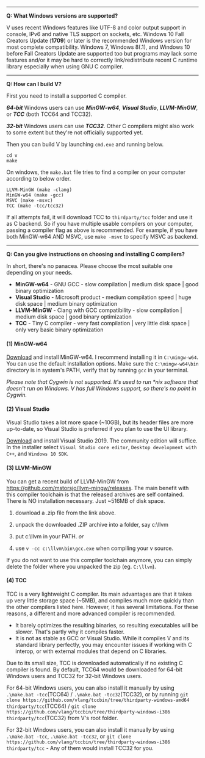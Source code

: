 ***

**Q: What Windows versions are supported?**

V uses recent Windows features like UTF-8 and color output support in console, IPv6 and native TLS support on sockets, etc. Windows 10 Fall Creators Update (**1709**) or later is the recommended Windows version for most complete compatibility. Windows 7, Windows 8(.1), and Windows 10 before Fall Creators Update are supported too but programs may lack some features and/or it may be hard to correctly link/redistribute recent C runtime library especially when using GNU C compiler.

***

**Q: How can I build V?**

First you need to install a supported C compiler.

**_64-bit_** Windows users can use **_MinGW-w64_**, **_Visual Studio_**, **_LLVM-MinGW_**, or **_TCC_** (both TCC64 and TCC32). 

**_32-bit_** Windows users can use **_TCC32_**. Other C compilers might also work to some extent but they're not officially supported yet.

Then you can build V by launching `cmd.exe` and running below.

```
cd v
make
```

On windows, the `make.bat` file tries to find a compiler on your computer according to below order. 
```
LLVM-MinGW (make -clang)
MinGW-w64 (make -gcc)
MSVC (make -msvc)
TCC (make -tcc/tcc32)
```
If all attempts fail, it will download TCC to `thirdparty/tcc` folder and use it as C backend. So if you have multiple usable compilers on your computer, passing a compiler flag as above is recommended. For example, if you have both MinGW-w64 AND MSVC, use `make -msvc` to specify MSVC as backend. 

***

**Q: Can you give instructions on choosing and installing C compilers?**

In short, there's no panacea. Please choose the most suitable one depending on your needs. 

* **MinGW-w64** - GNU GCC - slow compilation | medium disk space | good binary optimization
* **Visual Studio** - Microsoft product - medium compilation speed | huge disk space | medium binary optimization
* **LLVM-MinGW** - Clang with GCC compatibility - slow compilation | medium disk space | good binary optimization
* **TCC** - Tiny C compiler - very fast compilation | very little disk space | only very basic binary optimization

#### (1) MinGW-w64

[Download](https://github.com/vlang/v/releases/download/v0.1.10/mingw-w64-install.exe) and install MinGW-w64. I recommend installing it in `C:\mingw-w64`. You can use the default installation options. Make sure the `C:\mingw-w64\bin` directory is in system's PATH, verify that by running `gcc` in your terminal.

_Please note that Cygwin is not supported. It's used to run *nix software that doesn't run on Windows. V has full Windows support, so there's no point in Cygwin._

#### (2) Visual Studio

Visual Studio takes a lot more space (~10GB), but its header files are more up-to-date, so Visual Studio is preferred if you plan to use the UI library.

[Download](https://visualstudio.microsoft.com/vs/) and install Visual Studio 2019. The community edition will suffice. In the installer select `Visual Studio core editor`, `Desktop development with C++`, and `Windows 10 SDK`.

#### (3) LLVM-MinGW

You can get a recent build of LLVM-MinGW from https://github.com/mstorsjo/llvm-mingw/releases. The main benefit with this compiler toolchain is that the released archives are self contained. There is NO installation necessary. Just ~516MB of disk space.

1) download a .zip file from the link above.

2) unpack the downloaded .ZIP archive into a folder, say c:\llvm

3) put c:\llvm in your PATH.
*or*
3) use `v -cc c:\llvm\bin\gcc.exe` when compiling your v source.

If you do not want to use this compiler toolchain anymore, you can simply delete the folder where you unpacked the zip (eg. `C:\llvm`).

#### (4) TCC

TCC is a very lightweight C compiler. Its main advantages are that it takes up very little storage space (~5MB), and compiles much more quickly than the other compilers listed here. However, it has several limitations. For these reasons, a different and more advanced compiler is recommended.
 - It barely optimizes the resulting binaries, so resulting executables will be slower. That's partly why it compiles faster.
 - It is not as stable as GCC or Visual Studio. While it compiles V and its standard library perfectly, you may encounter issues if working with C interop, or with external modules that depend on C libraries.

Due to its small size, TCC is downloaded automatically if no existing C compiler is found. By default, TCC64 would be downloaded for 64-bit Windows users and TCC32 for 32-bit Windows users.

For 64-bit Windows users, you can also install it manually by using `.\make.bat -tcc`(TCC64) / `.\make.bat -tcc32`(TCC32), or by running `git clone https://github.com/vlang/tccbin/tree/thirdparty-windows-amd64 thirdparty/tcc`(TCC64) / `git clone https://github.com/vlang/tccbin/tree/thirdparty-windows-i386 thirdparty/tcc`(TCC32) from V's root folder.

For 32-bit Windows users, you can also install it manually by using `.\make.bat -tcc`, `.\make.bat -tcc32`, or `git clone https://github.com/vlang/tccbin/tree/thirdparty-windows-i386 thirdparty/tcc` - Any of them would install TCC32 for you.
